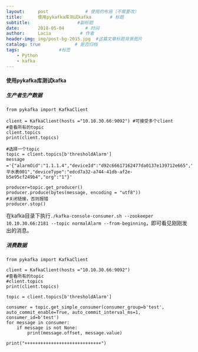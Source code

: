 ```yaml
---
layout:     post              # 使用的布局（不需要改）
title:      使用pykafka库测试kafka       # 标题 
subtitle:                  #副标题
date:       2018-05-04        # 时间
author:     Lacia           # 作者
header-img: img/post-bg-2015.jpg  #这篇文章标题背景图片
catalog: true             # 是否归档
tags:               #标签
    - Python
    - kafka
---
```


#### 使用pykafka库测试kafka



##### 生产者生产数据

```
from pykafka import KafkaClient
 
client = KafkaClient(hosts ="10.10.30.66:9092") #可接受多个client
#查看所有的topic
client.topics
print(client.topics)

#选择一个topic
topic = client.topics[b'thresholdAlarm']
message ='{"alarmOid":"1.1.1.4","deviceId":"d92c66617162477da0137e139712e665","deviceName":"乐平水表001","deviceType":"edcd7a32-a744-41db-af2e-b5e95cf249b4","org":"1"}'

producer=topic.get_producer()
producer.produce(bytes(message, encoding = "utf8"))
#关闭链接，否则报错
producer.stop()   
```

在kafka目录下执行`./kafka-console-consumer.sh --zookeeper 10.10.30.66:2181 --topic normalAlarm --from-beginning`，即可看见刚刚发出的消息。



##### 消费数据

```
from pykafka import KafkaClient
 
client = KafkaClient(hosts ="10.10.30.66:9092")
#查看所有的topic
#client.topics
print(client.topics)

topic = client.topics[b'thresholdAlarm']

consumer = topic.get_simple_consumer(consumer_group=b'test', auto_commit_enable=True, auto_commit_interval_ms=1, consumer_id=b'test')  
for message in consumer:  
    if message is not None:  
        print(message.offset, message.value)

print("+++++++++++++++++++++++++++++")
```


